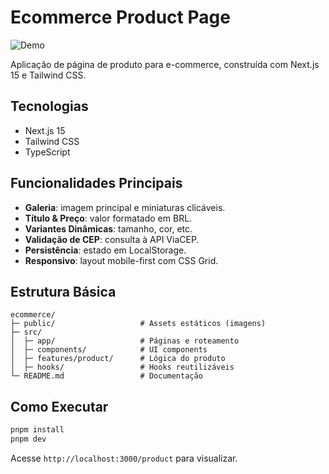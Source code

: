 # Ecommerce Product Page

![Demo](https://imgur.com/KiFUXXk.png)

Aplicação de página de produto para e-commerce, construída com Next.js 15 e Tailwind CSS.

## Tecnologias

- Next.js 15
- Tailwind CSS
- TypeScript

## Funcionalidades Principais

- **Galeria**: imagem principal e miniaturas clicáveis.
- **Título & Preço**: valor formatado em BRL.
- **Variantes Dinâmicas**: tamanho, cor, etc.
- **Validação de CEP**: consulta à API ViaCEP.
- **Persistência**: estado em LocalStorage.
- **Responsivo**: layout mobile-first com CSS Grid.

## Estrutura Básica

```
ecommerce/
├─ public/                   # Assets estáticos (imagens)
├─ src/
│  ├─ app/                   # Páginas e roteamento
│  ├─ components/            # UI components
│  ├─ features/product/      # Lógica do produto
│  ├─ hooks/                 # Hooks reutilizáveis
└─ README.md                 # Documentação
```

## Como Executar

```bash
pnpm install
pnpm dev
```

Acesse `http://localhost:3000/product` para visualizar.
